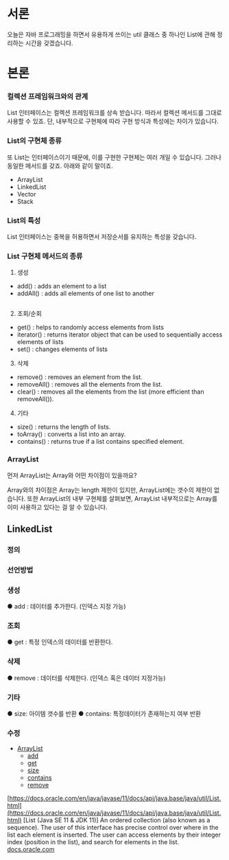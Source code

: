 # 서론

오늘은 자바 프로그래밍을 하면서 유용하게 쓰이는 util 클래스 중 하나인 List에 관해 정리하는 시간을 갖겠습니다.

# 본론

### 컬렉션 프레임워크와의 관계

List 인터페이스는 컬렉션 프레임워크를 상속 받습니다. 따라서 컬렉션 메서드를 그대로 사용할 수 있죠. 단, 내부적으로 구현체에 따라 구현 방식과 특성에는 차이가 있습니다.

### List의 구현체 종류

또 List는 인터페이스이기 때문에, 이를 구현한 구현체는 여러 개일 수 있습니다. 그러나 동일한 메서드를 갖죠. 아래와 같이 말이죠.

- ArrayList
- LinkedList
- Vector
- Stack

### List의 특성

List 인터페이스는 중복을 허용하면서 저장순서를 유지하는 특성을 갖습니다.

### List 구현체 메서드의 종류

1. 생성

- add() : adds an element to a list
- addAll() : adds all elements of one list to another

```java

```

2. 조회/순회

- get() : helps to randomly access elements from lists
- iterator() : returns iterator object that can be used to sequentially access elements of lists
- set() : changes elements of lists

3. 삭제

- remove() : removes an element from the list.
- removeAll() : removes all the elements from the list.
- clear() : removes all the elements from the list (more efficient than removeAll()).

4. 기타

- size() : returns the length of lists.
- toArray() : converts a list into an array.
- contains() : returns true if a list contains specified element.

### ArrayList

먼저 ArrayList는 Array와 어떤 차이점이 있을까요?

Array와의 차이점은 Array는 length 제한이 있지만, ArrayList에는 갯수의 제한이 없습니다.
또한 ArrayList의 내부 구현체를 살펴보면, ArrayList 내부적으로는 Array를 이미 사용하고 있다는 걸 알 수 있습니다.

## LinkedList

### 정의

### 선언방법

### 생성

● add : 데이터를 추가한다. (인덱스 지정 가능)

### 조회

● get : 특정 인덱스의 데이터를 반환한다.

### 삭제

● remove : 데이터를 삭제한다. (인덱스 혹은 데이터 지정가능)

### 기타

● size: 아이템 갯수를 반환
● contains: 특정데이터가 존재하는지 여부 반환

### 수정

- [ArrayList](https://wikidocs.net/207#arraylist)
  - [add](https://wikidocs.net/207#add)
  - [get](https://wikidocs.net/207#get)
  - [size](https://wikidocs.net/207#size)
  - [contains](https://wikidocs.net/207#contains)
  - [remove](https://wikidocs.net/207#remove)

[https://docs.oracle.com/en/java/javase/11/docs/api/java.base/java/util/List.html](https://docs.oracle.com/en/java/javase/11/docs/api/java.base/java/util/List.html)
[List (Java SE 11 & JDK 11)]
An ordered collection (also known as a sequence). The user of this interface has precise control over where in the list each element is inserted. The user can access elements by their integer index (position in the list), and search for elements in the list.
[docs.oracle.com](https://docs.oracle.com/en/java/javase/11/docs/api/java.base/java/util/List.html)
